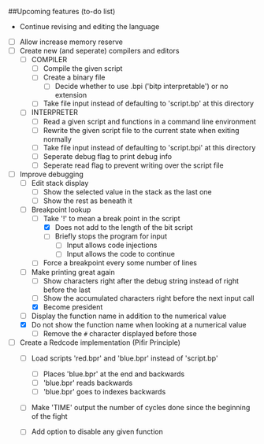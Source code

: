 ##Upcoming features
(to-do list)

- Continue revising and editing the language
- [ ] Allow increase memory reserve
- [ ] Create new (and seperate) compilers and editors
  - [ ] COMPILER
    - [ ] Compile the given script
    - [ ] Create a binary file
      - [ ] Decide whether to use .bpi ('bitp interpretable') or no extension
    - [ ] Take file input instead of defaulting to 'script.bp' at this directory
  - [ ] INTERPRETER
    - [ ] Read a given script and functions in a command line environment
    - [ ] Rewrite the given script file to the current state when exiting normally
    - [ ] Take file input instead of defaulting to 'script.bpi' at this directory
    - [ ] Seperate debug flag to print debug info
    - [ ] Seperate read flag to prevent writing over the script file
- [ ] Improve debugging
  - [ ] Edit stack display
    - [ ] Show the selected value in the stack as the last one
    - [ ] Show the rest as beneath it
  - [ ] Breakpoint lookup
    - [ ] Take '!' to mean a break point in the script
      - [x] Does not add to the length of the bit script
      - [ ] Briefly stops the program for input
        - [ ] Input allows code injections
        - [ ] Input allows the code to continue
    - [ ] Force a breakpoint every some number of lines
  - [ ] Make printing great again
    - [ ] Show characters right after the debug string instead of right before the last
	- [ ] Show the accumulated characters right before the next input call
	- [x] Become president
  - [ ] Display the function name in addition to the numerical value
  - [x] Do not show the function name when looking at a numerical value
    - [ ] Remove the `#` character displayed before those
- [ ] Create a Redcode implementation (Pifir Principle)
  - [ ] Load scripts 'red.bpr' and 'blue.bpr' instead of 'script.bp'
    - [ ] Places 'blue.bpr' at the end and backwards
    - [ ] 'blue.bpr' reads backwards
	- [ ] 'blue.bpr' goes to indexes backwards
  - [ ] Make 'TIME' output the number of cycles done since the beginning of the fight
  - [ ] Add option to disable any given function

